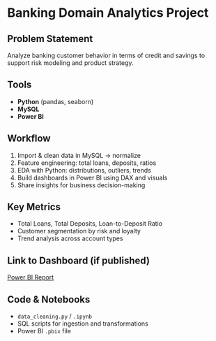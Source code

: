 # Banking Domain Analytics Project

## Problem Statement
Analyze banking customer behavior in terms of credit and savings to support risk modeling and product strategy.

## Tools
- **Python** (pandas, seaborn)
- **MySQL**
- **Power BI**

## Workflow
1. Import & clean data in MySQL → normalize
2. Feature engineering: total loans, deposits, ratios
3. EDA with Python: distributions, outliers, trends
4. Build dashboards in Power BI using DAX and visuals
5. Share insights for business decision-making

## Key Metrics
- Total Loans, Total Deposits, Loan-to-Deposit Ratio
- Customer segmentation by risk and loyalty
- Trend analysis across account types

## Link to Dashboard (if published)
[Power BI Report](#)

## Code & Notebooks
- `data_cleaning.py` / `.ipynb`
- SQL scripts for ingestion and transformations
- Power BI `.pbix` file
